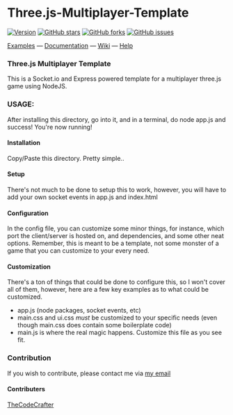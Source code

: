 # Three.js-Multiplayer-Template

[![Version](https://img.shields.io/badge/Version-0.0.1-blue.svg)](https://github.com/TheCodeCrafter/Three.js-Multiplayer-Template/tree/master/feature-list.md)
[![GitHub stars](https://img.shields.io/github/stars/TheCodeCrafter/Three.js-Multiplayer-Template.svg)](https://github.com/TheCodeCrafter/Three.js-Multiplayer-Template/stargazers)
[![GitHub forks](https://img.shields.io/github/forks/TheCodeCrafter/Three.js-Multiplayer-Template.svg)](https://github.com/TheCodeCrafter/Three.js-Multiplayer-Template/network)
[![GitHub issues](https://img.shields.io/github/issues/TheCodeCrafter/Three.js-Multiplayer-Template.svg)](https://github.com/TheCodeCrafter/Three.js-Multiplayer-Template/issues)

[Examples](http://github.com/TheCodeCrafter/Three.js-Multiplayer-Template/examples) &mdash;
[Documentation](http://threejs-multiplayer.github.com/docs) &mdash;
[Wiki](https://github.com/TheCodeCrafter/Three.js-Multiplayer-Template/wiki) &mdash;
[Help](http://stackoverflow.com/questions/tagged/three.js)


### Three.js Multiplayer Template ####
This is a Socket.io and Express powered template for a multiplayer three.js game using NodeJS.

### USAGE: ###

After installing this directory, go into it, and in a terminal, do node app.js and success! You're now running!

#### Installation ####

Copy/Paste this directory. Pretty simple..

#### Setup ####

There's not much to be done to setup this to work, however, you will have to add your own socket events in app.js and index.html

#### Configuration ####

In the config file, you can customize some minor things, for instance, which port the client/server is hosted on, and dependencies, and some other neat options. Remember, this is meant to be a template, not some monster of a game that you can customize to your every need.

#### Customization ####

There's a ton of things that could be done to configure this, so I won't cover all of them, however, here are a few key examples as to what could be customized.

- app.js (node packages, socket events, etc)
- main.css and ui.css *must* be customized to your specific needs (even though main.css does contain some boilerplate code)
- main.js is where the real magic happens. Customize this file as you see fit.

### Contribution ###

If you wish to contribute, please contact me via [my email](mailto:noahcoder77@gmail.com)

#### Contributers ####

[TheCodeCrafter](https://github.com/TheCodeCrafter)

